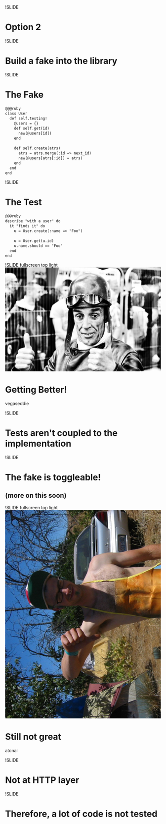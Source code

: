 !SLIDE
# Option 2

!SLIDE
# Build a fake into the library

!SLIDE
# The Fake
    @@@ruby
    class User
      def self.testing!
        @users = {}
        def self.get(id)
          new(@users[id])
        end

        def self.create(atrs)
          atrs = atrs.merge(:id => next_id)
          new(@users[atrs[:id]] = atrs)
        end
      end
    end

!SLIDE
# The Test
    @@@ruby
    describe "with a user" do
      it "finds it" do
        u = User.create(:name => "Foo")

        u = User.get(u.id)
        u.name.should == "Foo"
      end
    end

!SLIDE fullscreen top light
![](thumbs_up.jpg)
# Getting Better!
<span class="caption flickr">vegaseddie</span>

!SLIDE
# Tests aren't coupled to the implementation

!SLIDE
# The fake is toggleable!
## (more on this soon)

!SLIDE fullscreen top light
![](thumbs_down.jpg)
# Still not great
<span class="caption flickr">atonal</span>

!SLIDE
# Not at HTTP layer

!SLIDE
# Therefore, a lot of code is not tested
